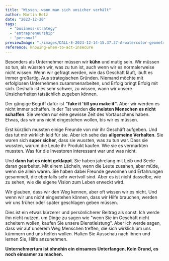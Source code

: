 ```yaml
---
title: "Wissen, wann man sich unsicher verhält"
author: Martin Betz
date: "2023-12-20"
tags:
  - "business-strategy"
  - "entrepreneurship"
  - "personal"
previewImage: "./images/DALL·E-2023-12-14-15.37.27-A-watercolor-geometric-style-painting-of-an-entrepreneur-standing-boldly-gazing-towards-the-horizon.-The-entrepreneurs-exterior-expression-is-confid.png"
reference: knowing-when-to-act-insecure
---
```


Besonders als Unternehmer müssen wir **kühn** und mutig sein. Wir müssen so tun, als wüssten wir, was zu tun ist, auch wenn wir es normalerweise nicht wissen. Wenn wir gefragt werden, wie das Geschäft läuft, läuft es immer großartig. Aus strategischen Gründen. Niemand möchte mit erfolglosen Unternehmen zusammenarbeiten, und Erfolg bringt Erfolg mit sich. Deshalb ist es sehr schwer, zu wissen, wann wir unsere Unsicherheiten tatsächlich zugeben können.

Der gängige Begriff dafür ist **"fake it 'till you make it".** Aber wir werden es nicht immer schaffen. In der Tat werden **die meisten Menschen es nicht schaffen**. Sie werden nur eine gewisse Zeit des Vortäuschens haben. Etwas, das wir uns nicht eingestehen wollen, bis wir es müssen.

Erst kürzlich mussten einige Freunde von mir ihr Geschäft aufgeben. Und das tut mir wirklich leid für sie. Aber ich sehe das **allgemeine Verhalten**. Sie waren sich **super sicher**, dass sie wussten, was zu tun war. Dass sie wussten, warum die Leute ihr Produkt kaufen. Wie sie es vermarkten mussten. Was für die Investoren interessant war und was nicht.

Und **dann hat es nicht geklappt**. Sie haben jahrelang mit Leib und Seele daran gearbeitet. Mit einem Lächeln, wenn die Leute zusahen, aber müde, wenn sie allein waren. Sie haben dabei Freunde gewonnen und Erfahrungen gesammelt, die ebenfalls sehr wertvoll sind. Aber es ist nicht dasselbe, wie zu sehen, wie die eigene Vision zum Leben erweckt wird.

Wir glauben, dass wir den Weg kennen, aber oft wissen wir es nicht. Und wenn wir uns nicht eingestehen können, dass wir Hilfe brauchen, werden wir uns früher oder später geschlagen geben müssen.

Dies ist ein etwas kürzerer und persönlicherer Beitrag als sonst. Ich werde ihn nicht nutzen, um Dinge zu sagen wie "wenn Sie im Geschäft nicht scheitern wollen, kaufen Sie unsere Dienstleistung". Aber ich werde sagen, dass wir auf unserem Weg Menschen treffen, die sich wirklich um uns kümmern und uns helfen wollen. Halten Sie Ausschau nach ihnen und lernen Sie, Hilfe anzunehmen.

**Unternehmertum ist ohnehin ein einsames Unterfangen. Kein Grund, es noch einsamer zu machen.**
